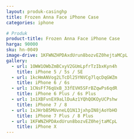 ```yaml
---
layout: produk-casinghp
title: Frozen Anna Face iPhone Case
categories: iphone

# Produk
product-title: Frozen Anna Face iPhone Case
harga: 90000
sku: hn-0049
image-drive: 1KFWNZHPDAxdUrun8bozvEZ0hejtaMCpL
gallery:
  - url: 1OWW1OWbZmBCxyV2GUmLpfrTzIbxKyn4h
    title: iPhone 5 / 5s / SE
  - url: 1kcHmANVog2LTcDl25YNVCg7lqcDqGWZm
    title: iPhone 6 / 6s
  - url: 1CNsFf76qUxB_33fEVH5SFrBZqwPs6qdR
    title: iPhone 6 Plus / 6s Plus
  - url: 1n1XBFvnEX9aLlDuAz1YQhQOKOyUCPshw
    title: iPhone 7 / 8
  - url: 1xJHrbB5MUvneLQ1N13jxhpIN8jAoYbHO
    title: iPhone 7 Plus / 8 Plus
  - url: 1KFWNZHPDAxdUrun8bozvEZ0hejtaMCpL
    title: iPhone X
---
```


